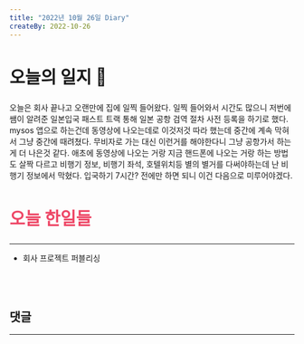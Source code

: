 ```yaml
---
title: "2022년 10월 26일 Diary"
createBy: 2022-10-26
---
```



##  <h2 style="font-size: 30px">오늘의 일지 🎪</h2>
오늘은 회사 끝나고 오랜만에 집에 일찍 들어왔다. 일찍 들어와서 시간도 많으니 저번에 쌤이 알려준 일본입국 패스트 트랙 통해 일본 공항 검역 절차 사전 등록을 하기로 했다. mysos 앱으로 하는건데 동영상에 나오는데로 이것저것 따라 했는데 중간에 계속 막혀서 그냥 중간에 때려쳤다. 무비자로 가는 대신 이런거를 해야한다니 그냥 공항가서 하는게 더 나은것 같다. 애초에 동영상에 나오는 거랑 지금 핸드폰에 나오는 거랑 하는 방법도 살짝 다르고 비행기 정보, 비행기 좌석, 호텔위치등 별의 별거를 다써야하는데 난 비행기 정보에서 막혔다. 입국하기 7시간? 전에만 하면 되니 이건 다음으로 미루어야겠다.





## <h2 style="color: #ee4867; font-size: 30px">오늘 한일들</h2>
--- 
- 회사 프로젝트 퍼블리싱

<br>
<br>

## 댓글
---
<br>

<Comment />
